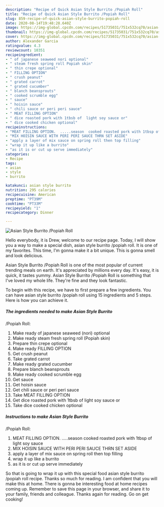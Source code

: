 ```yaml
---
description: "Recipe of Quick Asian Style Burrito /Popiah Roll"
title: "Recipe of Quick Asian Style Burrito /Popiah Roll"
slug: 859-recipe-of-quick-asian-style-burrito-popiah-roll
date: 2020-08-14T19:48:28.640Z
image: https://img-global.cpcdn.com/recipes/51735031/751x532cq70/asian-style-burrito-popiah-roll-recipe-main-photo.jpg
thumbnail: https://img-global.cpcdn.com/recipes/51735031/751x532cq70/asian-style-burrito-popiah-roll-recipe-main-photo.jpg
cover: https://img-global.cpcdn.com/recipes/51735031/751x532cq70/asian-style-burrito-popiah-roll-recipe-main-photo.jpg
author: Alexander Garcia
ratingvalue: 4.3
reviewcount: 10351
recipeingredient:
- " of japanese seaweed nori optional"
- " steam fresh spring roll Popiah skin"
- " thin crepe optional"
- " FILLING OPTION"
- " crush peanut"
- " grated carrot"
- " grated cucumber"
- " blanch beansprouts"
- " cooked scrumble egg"
- " sauce"
- " hoisin sauce"
- " chili sauce or peri peri sauce"
- " MEAT FILLING OPTION"
- " dice roasted pork with 1tbsb of  light soy sauce or"
- " dice cooked chicken optional"
recipeinstructions:
- "MEAT FILLING OPTION.  .....season  cooked roasted pork with 1tbsp of light soy sauce"
- "MIX HOISIN SAUCE WITH PERI PERI SAUCE THRN SET ASIDE"
- "apply a layer of mix sauce on spring roll then top filling"
- "wrap it up like a burrito"
- "as it is or cut up serve immediately"
categories:
- Recipe
tags:
- asian
- style
- burrito

katakunci: asian style burrito 
nutrition: 295 calories
recipecuisine: American
preptime: "PT39M"
cooktime: "PT33M"
recipeyield: "1"
recipecategory: Dinner

---
```



![Asian Style Burrito
/Popiah Roll](https://img-global.cpcdn.com/recipes/51735031/751x532cq70/asian-style-burrito-popiah-roll-recipe-main-photo.jpg)

Hello everybody, it is Drew, welcome to our recipe page. Today, I will show you a way to make a special dish, asian style burrito
/popiah roll. It is one of my favorites. This time, I'm gonna make it a bit unique. This is gonna smell and look delicious.

Asian Style Burrito
/Popiah Roll is one of the most popular of current trending meals on earth. It's appreciated by millions every day. It's easy, it is quick, it tastes yummy. Asian Style Burrito
/Popiah Roll is something that I've loved my whole life. They're fine and they look fantastic.




To begin with this recipe, we have to first prepare a few ingredients. You can have asian style burrito
/popiah roll using 15 ingredients and 5 steps. Here is how you can achieve it.

<!--inarticleads1-->

##### The ingredients needed to make Asian Style Burrito
/Popiah Roll:

1. Make ready  of japanese seaweed (nori) optional
1. Make ready  steam fresh spring roll (Popiah skin)
1. Prepare  thin crepe optional
1. Make ready  FILLING OPTION
1. Get  crush peanut
1. Take  grated carrot
1. Make ready  grated cucumber
1. Prepare  blanch beansprouts
1. Make ready  cooked scrumble egg
1. Get  sauce
1. Get  hoisin sauce
1. Get  chili sauce or peri peri sauce
1. Take  MEAT FILLING OPTION
1. Get  dice roasted pork with 1tbsb of  light soy sauce or
1. Take  dice cooked chicken optional




<!--inarticleads2-->

##### Instructions to make Asian Style Burrito
/Popiah Roll:

1. MEAT FILLING OPTION.  .....season  cooked roasted pork with 1tbsp of light soy sauce
1. MIX HOISIN SAUCE WITH PERI PERI SAUCE THRN SET ASIDE
1. apply a layer of mix sauce on spring roll then top filling
1. wrap it up like a burrito
1. as it is or cut up serve immediately




So that is going to wrap it up with this special food asian style burrito
/popiah roll recipe. Thanks so much for reading. I am confident that you will make this at home. There is gonna be interesting food at home recipes coming up. Remember to save this page in your browser, and share it to your family, friends and colleague. Thanks again for reading. Go on get cooking!
